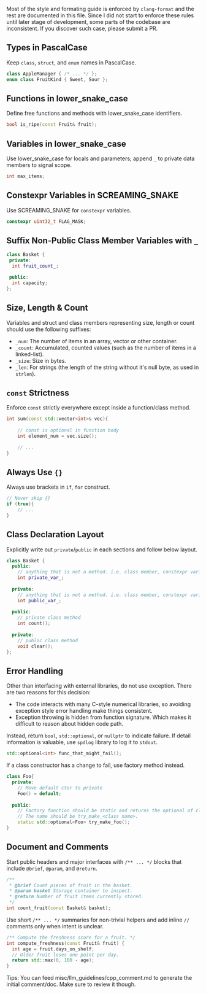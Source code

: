 Most of the style and formating guide is enforced by `clang-format` and the rest are documented in this file. Since I did not start to enforce these rules until later stage of development, some parts of the codebase are inconsistent. If you discover such case, please submit a PR.

## Types in PascalCase

Keep `class`, `struct`, and `enum` names in PascalCase.

```cpp
class AppleManager { /* ... */ };
enum class FruitKind { Sweet, Sour };
```

## Functions in lower_snake_case

Define free functions and methods with lower_snake_case identifiers.

```cpp
bool is_ripe(const Fruit& fruit);
```

## Variables in lower_snake_case

Use lower_snake_case for locals and parameters; append `_` to private data members to signal scope.

```cpp
int max_items;
```

## Constexpr Variables in SCREAMING_SNAKE

Use SCREAMING_SNAKE for `constexpr` variables.

```cpp
constexpr uint32_t FLAG_MASK;
```

## Suffix Non-Public Class Member Variables with `_`

```cpp
class Basket {
 private:
  int fruit_count_;

 public:
  int capacity;
};
```

## Size, Length & Count

Variables and struct and class members representing size, length or count should use the following suffixes:

- `_num`: The number of items in an array, vector or other container.
- `_count`: Accumulated, counted values (such as the number of items in a linked-list).
- `_size`: Size in bytes.
- `_len`: For strings (the length of the string without it's null byte, as used in `strlen`).

## `const` Strictness

Enforce `const` strictly everywhere except inside a function/class method.

```c++ 
int sum(const std::vector<int>& vec){
    
    // const is optional in function body
    int element_num = vec.size();
    
    // ...
}
```

## Always Use `{}`

Always use brackets in `if`, `for` construct.

```c++
// Never skip {}
if (true){
    // ...
}
```

## Class Declaration Layout

Explicitly write out `private`/`public` in each sections and follow below layout. 

```c++
class Basket {
  public:
    // anything that is not a method. i.e. class member, constexpr variable, using alias
    int private_var_;
  
  private:
    // anything that is not a method. i.e. class member, constexpr variable, using alias
    int public_var_;
    
  public:
    // private class method
    int count();
    
  private:
    // public class method
    void clear();
};
```



## Error Handling

Other than interfacing with external libraries, do not use exception. There are two reasons for this decision:

- The code interacts with many C-style numerical libraries, so avoiding exception style error handling make things consistent.
- Exception throwing is hidden from function signature. Which makes it difficult to reason about hidden code path.

Instead, return `bool`, `std::optional`, or `nullptr` to indicate failure. If detail information is valuable, use `spdlog` library to log it to `stdout`.  

```c++
std::optional<int> func_that_might_fail(); 
```

If a class constructor has a change to fail, use factory method instead.

```c++
class Foo{
  private:
  	// Move default ctor to private
    Foo() = default;
  
  public:
    // Factory function should be static and returns the optional of class type.
    // The name should be try_make_<class name>.
    static std::optional<Foo> try_make_foo();
}
```

## Document and Comments

Start public headers and major interfaces with `/** ... */` blocks that include `@brief`, `@param`, and `@return`.

```cpp
/**
 * @brief Count pieces of fruit in the basket.
 * @param basket Storage container to inspect.
 * @return Number of fruit items currently stored.
 */
int count_fruit(const Basket& basket);
```

Use short `/** ... */` summaries for non-trivial helpers and add inline `//` comments only when intent is unclear.

```cpp
/** Compute the freshness score for a fruit. */
int compute_freshness(const Fruit& fruit) {
  int age = fruit.days_on_shelf;
  // Older fruit loses one point per day.
  return std::max(0, 100 - age);
}
```

Tips: You can feed misc/llm_guidelines/cpp_comment.md to generate the initial comment/doc. Make sure to review it though.
